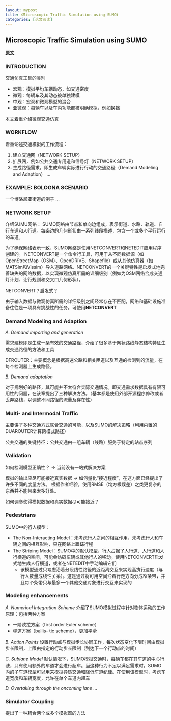```yaml
---
layout: mypost
title: 《Microscopic Traffic Simulation using SUMO》
categories: [论文阅读]
---
```

## Microscopic Traffic Simulation using SUMO
**[原文](Microscopic_Traffic_Simulation_using_SUMO.pdf)**

### INTRODUCTION

交通仿真工具的类别
- 宏观：模拟平均车辆动态，如交通密度
- 微观：每辆车及其动态被单独建模
- 中观：宏观和微观模型的混合
- 亚微观：每辆车以及车内功能都被明确模拟，例如换挡

本文着重介绍微观交通仿真

### WORKFLOW
着重论述交通模拟的工作流程：
1. 建立交通网（NETWORK SETUP）
2. 扩展网，例如公共交通专用道和信号灯（NETWORK SETUP）
3. 生成路径需求，即生成车辆实际进行行动的交通路径（Demand Modeling and Adaption）
...

### EXAMPLE: BOLOGNA SCENARIO
一个博洛尼亚街道的例子
...

### NETWORK SETUP

介绍SUMU网络：
SUMO网络由节点和单向边组成，表示街道、水路、轨道、自行车道和人行道。每条边的几何形状由一系列线段描述，包含一个或多个平行运行的车道。

为了确保网络表示一致，SUMO网络是使用NETCONVERT和NETEDIT应用程序创建的。
NETCONVERT是一个命令行工具，可用于从不同数据源（如OpenStreetMap（OSM）、OpenDRIVE、Shapefile）或从其他仿真器（如MATSim和Vissim）导入道路网络。NETCONVERT的一个关键特性是启发式地完善缺失的网络数据，以实现微观仿真所需的详细级别（例如为OSM网络合成交通灯计划、让行规则和交叉口几何形状）。

NETCONVERT？启发式？

由于输入数据与微观仿真所需的详细级别之间经常存在不匹配，网络和基础设施准备往往是一项具有挑战性的任务。可使用**NETCONVERT**

### Demand Modeling and Adaption

*A. Demand importing and generation*

需求建模即是生成一条有效的交通路径，介绍了很多基于网状路线静态结构特征生成交通路径的方法和工具

DFROUTER：主要概念是根据高速公路和相关匝道以及互通的检测到的流量，在每个检测器上生成路径。

*B. Demand adaptation*

对于规划好的路径，其可能并不太符合实际交通情况。即交通需求数据具有有限可用性的问题，在该章提出了三种解决方法。（基本都是使用外部开源程序修改或者丢弃路线，以调整不同路径的流量及存在性）

### Multi- and Intermodal Traffic

主要讲了多种交通方式联合交通的可能，以及SUMO的解决策略（利用内置的DUAROUTER计算跨模式路径）

公共交通的关键特征：公共交通由一组车辆（线路）服务于特定的站点序列

### Validation

如何检测模型正确性？ -> 当前没有一站式解决方案

模拟的输出应尽可能接近真实数据 -> 如何量化“接近程度”，在这方面已经提出了许多不同的度量方法。
根据作者经验，使用RMSE（均方根误差）之类更复杂的东西并不能带来太多好处。

如何调参使得模拟数据和真实数据尽可能接近？

### Pedestrians

SUMO中的行人模型：
- The Non-Interacting Model：未考虑行人之间的相互作用，未考虑行人和车辆之间的相互影响，只在网络上跟踪行程
- The Striping Model：SUMO中的默认模型，行人占据了人行道、人行道和人行横道的空间，可能会妨碍车辆或其他行人的移动。使用NETCONVERT启发式地生成人行横道，或者在NETEDIT中手动编辑它们
    - 该模型通过只考虑沿着分段线性路径的近距离交互来实现高执行速度（与行人数量成线性关系）。这是通过将可用空间沿着行走方向分成窄条带，并且每个条带只与最多一个其他交通对象进行交互来实现的

### Modeling enhancements

*A. Numerical Integration Scheme*
介绍了SUMO模拟过程中针对物体运动的工作原理：包括两种方案
- 一阶欧拉方案（first order Euler scheme）
- 弹道方案（ballis- tic scheme），更加平滑

*B. Action Points*
设置行动点与模拟步长协同工作，每次状态变化下限时间由模拟步长限制，上限由指定的行动步长限制（到达下一个行动点的时间）

*C. Sublane Model*
默认情况下，SUMO模拟交通时，每辆车都在其车道的中心行驶，只有使用额外的车道才会进行超车。当这种行为不足以满足需求时，SUMO内的子车道模型可以用来模拟异质交通和降低车道纪律。在使用该模型时，考虑车道宽度和车辆宽度，允许在单个车道内超车

*D. Overtaking through the oncoming lane*
...

### Simulator Coupling
提出了一种耦合两个或多个模拟器的方法
